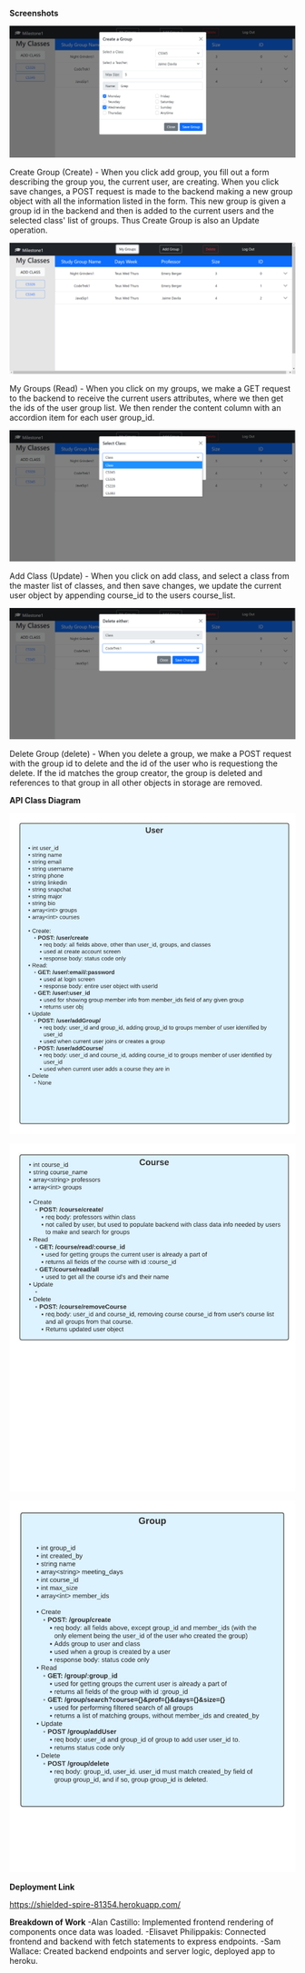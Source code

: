 

**Screenshots**

![Screenshot](Add_Group.png)

Create Group (Create) - When you click add group, you fill out a form describing the group you, the current user, are creating. When you click save changes, a POST request is made to the backend making a new group object with all the information listed in the form. This new group is given a group id in the backend and then is added to the current users and the selected class' list of groups. Thus Create Group is also an Update operation.

![Screenshot](My_Groups.png)

My Groups (Read) - When you click on my groups, we make a GET request to the backend to receive the current users attributes, where we then get the ids of the user group list. We then render the content column with an accordion item for each user group_id.

![Screenshot](Add_Class.png)

Add Class (Update) - When you click on add class, and select a class from the master list of classes, and then save changes, we update the current user object by appending course_id to the users course_list.

![Screenshot](Delete.png)

Delete Group (delete) - When you delete a group, we make a POST request with the group id to delete and the id of the user who is requestiong the delete. If the id matches the group creator, the group is deleted and references to that group in all other objects in storage are removed.

**API Class Diagram**

![API](User_Class_API.jpg)

![API](Course_Class_API.jpg)

![API](Group_Class_API.jpg)


**Deployment Link**

https://shielded-spire-81354.herokuapp.com/

**Breakdown of Work**
-Alan Castillo: Implemented frontend rendering of components once data was loaded.
-Elisavet Philippakis: Connected frontend and backend with fetch statements to express endpoints.
-Sam Wallace: Created backend endpoints and server logic, deployed app to heroku.


